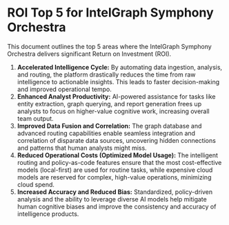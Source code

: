 # ROI Top 5 for IntelGraph Symphony Orchestra

This document outlines the top 5 areas where the IntelGraph Symphony Orchestra delivers significant Return on Investment (ROI).

1.  **Accelerated Intelligence Cycle:** By automating data ingestion, analysis, and routing, the platform drastically reduces the time from raw intelligence to actionable insights. This leads to faster decision-making and improved operational tempo.
2.  **Enhanced Analyst Productivity:** AI-powered assistance for tasks like entity extraction, graph querying, and report generation frees up analysts to focus on higher-value cognitive work, increasing overall team output.
3.  **Improved Data Fusion and Correlation:** The graph database and advanced routing capabilities enable seamless integration and correlation of disparate data sources, uncovering hidden connections and patterns that human analysts might miss.
4.  **Reduced Operational Costs (Optimized Model Usage):** The intelligent routing and policy-as-code features ensure that the most cost-effective models (local-first) are used for routine tasks, while expensive cloud models are reserved for complex, high-value operations, minimizing cloud spend.
5.  **Increased Accuracy and Reduced Bias:** Standardized, policy-driven analysis and the ability to leverage diverse AI models help mitigate human cognitive biases and improve the consistency and accuracy of intelligence products.
